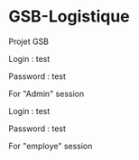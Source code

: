 # GSB-Logistique
Projet GSB



Login : test

Password : test

For "Admin" session



Login : test

Password : test

For "employe" session
